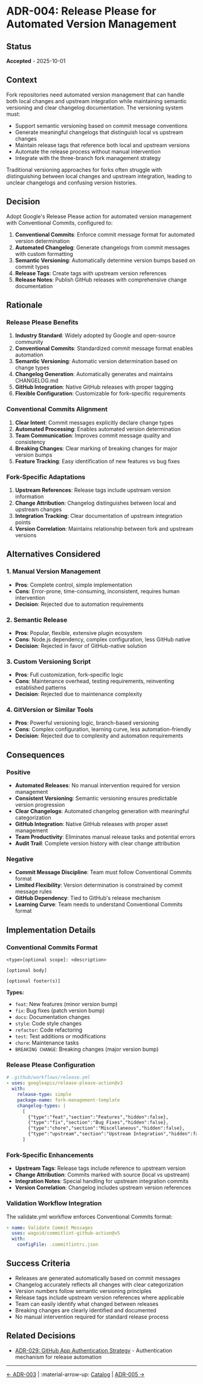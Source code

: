 # ADR-004: Release Please for Automated Version Management

## Status
**Accepted** - 2025-10-01

## Context
Fork repositories need automated version management that can handle both local changes and upstream integration while maintaining semantic versioning and clear changelog documentation. The versioning system must:

- Support semantic versioning based on commit message conventions
- Generate meaningful changelogs that distinguish local vs upstream changes
- Maintain release tags that reference both local and upstream versions
- Automate the release process without manual intervention
- Integrate with the three-branch fork management strategy

Traditional versioning approaches for forks often struggle with distinguishing between local changes and upstream integration, leading to unclear changelogs and confusing version histories.

## Decision
Adopt Google's Release Please action for automated version management with Conventional Commits, configured to:

1. **Conventional Commits**: Enforce commit message format for automated version determination
2. **Automated Changelog**: Generate changelogs from commit messages with custom formatting
3. **Semantic Versioning**: Automatically determine version bumps based on commit types
4. **Release Tags**: Create tags with upstream version references
5. **Release Notes**: Publish GitHub releases with comprehensive change documentation

## Rationale

### Release Please Benefits
1. **Industry Standard**: Widely adopted by Google and open-source community
2. **Conventional Commits**: Standardized commit message format enables automation
3. **Semantic Versioning**: Automatic version determination based on change types
4. **Changelog Generation**: Automatically generates and maintains CHANGELOG.md
5. **GitHub Integration**: Native GitHub releases with proper tagging
6. **Flexible Configuration**: Customizable for fork-specific requirements

### Conventional Commits Alignment
1. **Clear Intent**: Commit messages explicitly declare change types
2. **Automated Processing**: Enables automated version determination
3. **Team Communication**: Improves commit message quality and consistency
4. **Breaking Changes**: Clear marking of breaking changes for major version bumps
5. **Feature Tracking**: Easy identification of new features vs bug fixes

### Fork-Specific Adaptations
1. **Upstream References**: Release tags include upstream version information
2. **Change Attribution**: Changelog distinguishes between local and upstream changes
3. **Integration Tracking**: Clear documentation of upstream integration points
4. **Version Correlation**: Maintains relationship between fork and upstream versions

## Alternatives Considered

### 1. Manual Version Management
- **Pros**: Complete control, simple implementation
- **Cons**: Error-prone, time-consuming, inconsistent, requires human intervention
- **Decision**: Rejected due to automation requirements

### 2. Semantic Release
- **Pros**: Popular, flexible, extensive plugin ecosystem
- **Cons**: Node.js dependency, complex configuration, less GitHub native
- **Decision**: Rejected in favor of GitHub-native solution

### 3. Custom Versioning Script
- **Pros**: Full customization, fork-specific logic
- **Cons**: Maintenance overhead, testing requirements, reinventing established patterns
- **Decision**: Rejected due to maintenance complexity

### 4. GitVersion or Similar Tools
- **Pros**: Powerful versioning logic, branch-based versioning
- **Cons**: Complex configuration, learning curve, less automation-friendly
- **Decision**: Rejected due to complexity and automation requirements

## Consequences

### Positive
- **Automated Releases**: No manual intervention required for version management
- **Consistent Versioning**: Semantic versioning ensures predictable version progression
- **Clear Changelogs**: Automated changelog generation with meaningful categorization
- **GitHub Integration**: Native GitHub releases with proper asset management
- **Team Productivity**: Eliminates manual release tasks and potential errors
- **Audit Trail**: Complete version history with clear change attribution

### Negative
- **Commit Message Discipline**: Team must follow Conventional Commits format
- **Limited Flexibility**: Version determination is constrained by commit message rules
- **GitHub Dependency**: Tied to GitHub's release mechanism
- **Learning Curve**: Team needs to understand Conventional Commits format

## Implementation Details

### Conventional Commits Format
```
<type>[optional scope]: <description>

[optional body]

[optional footer(s)]
```

**Types:**
- `feat`: New features (minor version bump)
- `fix`: Bug fixes (patch version bump)
- `docs`: Documentation changes
- `style`: Code style changes
- `refactor`: Code refactoring
- `test`: Test additions or modifications
- `chore`: Maintenance tasks
- `BREAKING CHANGE`: Breaking changes (major version bump)

### Release Please Configuration
```yaml
# .github/workflows/release.yml
- uses: googleapis/release-please-action@v3
  with:
    release-type: simple
    package-name: fork-management-template
    changelog-types: |
      [
        {"type":"feat","section":"Features","hidden":false},
        {"type":"fix","section":"Bug Fixes","hidden":false},
        {"type":"chore","section":"Miscellaneous","hidden":false},
        {"type":"upstream","section":"Upstream Integration","hidden":false}
      ]
```

### Fork-Specific Enhancements
- **Upstream Tags**: Release tags include reference to upstream version
- **Change Attribution**: Commits marked with source (local vs upstream)
- **Integration Notes**: Special handling for upstream integration commits
- **Version Correlation**: Changelog includes upstream version references

### Validation Workflow Integration
The validate.yml workflow enforces Conventional Commits format:
```yaml
- name: Validate Commit Messages
  uses: wagoid/commitlint-github-action@v5
  with:
    configFile: .commitlintrc.json
```

## Success Criteria
- Releases are generated automatically based on commit messages
- Changelog accurately reflects all changes with clear categorization
- Version numbers follow semantic versioning principles
- Release tags include upstream version references where applicable
- Team can easily identify what changed between releases
- Breaking changes are clearly identified and documented
- No manual intervention required for standard release process

## Related Decisions

- [ADR-029: GitHub App Authentication Strategy](029-github-app-authentication-strategy.md) - Authentication mechanism for release automation

---

[← ADR-003](003-template-repository-pattern.md) | :material-arrow-up: [Catalog](index.md) | [ADR-005 →](005-conflict-management.md)
